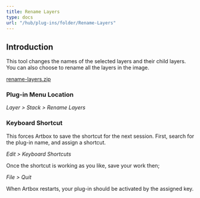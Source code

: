 ```yaml
---
title: Rename Layers
type: docs
url: "/hub/plug-ins/folder/Rename-Layers"
---
```


## Introduction

This tool changes the names of the selected layers and their child layers. You can also choose to rename all the layers in the image.

[rename-layers.zip](/funky/downloads/rename-layers.zip)

### Plug-in Menu Location

_Layer > Stack > Rename Layers_

### Keyboard Shortcut

This forces Artbox to save the shortcut for the next session. First, search for the plug-in name, and assign a shortcut.

_Edit > Keyboard Shortcuts_

Once the shortcut is working as you like, save your work then;  

_File > Quit_

When Artbox restarts, your plug-in should be activated by the assigned key.
